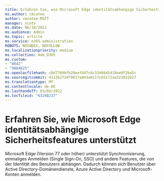 ```yaml
---
title: Erfahren Sie, wie Microsoft Edge identitätsabhängige Sicherheitsfeatures unterstützt
ms.author: cmcatee
author: cmcatee-MSFT
manager: scotv
ms.date: 06/10/2021
ms.audience: Admin
ms.topic: article
ms.service: o365-administration
ROBOTS: NOINDEX, NOFOLLOW
ms.localizationpriority: medium
ms.collection: Adm_O365
ms.custom:
- "8642"
- "9004625"
ms.openlocfilehash: c0d7769bfb20eefdd7c6c3346645418ee8f2ba5c
ms.sourcegitcommit: d11262728f0617a843a0117cb5172aa322022b27
ms.translationtype: MT
ms.contentlocale: de-DE
ms.lasthandoff: 03/08/2022
ms.locfileid: "63248237"
---
```

# <a name="learn-how-microsoft-edge-supports-identity-dependent-security-features"></a>Erfahren Sie, wie Microsoft Edge identitätsabhängige Sicherheitsfeatures unterstützt

Microsoft Edge (Version 77 oder höher) unterstützt Synchronisierung, einmaliges Anmelden (Single Sign-On, SSO) und andere Features, die von der Identität des Benutzers abhängen. Dadurch können sich Benutzer über Active Directory-Domänendienste, Azure Active Directory und Microsoft-Konten anmelden.
